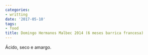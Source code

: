 ```yaml
---
categories:
- writting
date: '2017-05-10'
tags:
- food
title: Domingo Hermanos Malbec 2014 (6 meses barrica francesa)
---
```


Ácido, seco e amargo.